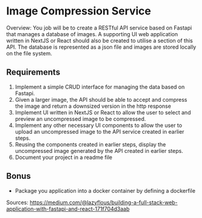 # Image Compression Service

Overview: You job will be to create a RESTful API service based on Fastapi that manages a database of images.
A supporting UI web application written in NextJS or React should also be created to utilise a section of this API.
The database is represented as a json file and images are stored locally on the file system.

## Requirements
1. Implement a simple CRUD interface for managing the data based on Fastapi.
2. Given a larger image, the API should be able to accept and compress the image and return a downsized version in the http response
3. Implement UI written in NextJS or React to allow the user to select and preview an uncompressed image to be compressed.
4. Implement any other necessary UI components to allow the user to upload an uncompressed image to the API service created in earlier steps.
5. Reusing the components created in earlier steps, display the uncompressed image generated by the API created in earlier steps.
6. Document your project in a readme file

## Bonus
* Package you application into a docker container by defining a dockerfile

Sources: 
https://medium.com/@lazyflous/building-a-full-stack-web-application-with-fastapi-and-react-171f704d3aab
